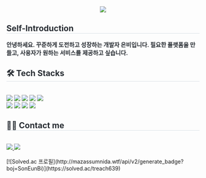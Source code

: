 <div align= "center">
    <img src="https://capsule-render.vercel.app/api?type=waving&color=d0bdbd&height=120&text=EunBi's%20GIT&animation=fadeIn&fontColor=4f3030&fontSize=50" />
    </div>
    <div style="text-align: left;"> 
    <h2 style="border-bottom: 1px solid #d8dee4; color: #282d33;"> Self-Introduction </h2>  
    <div style="font-weight: 700; font-size: 15px; text-align: left; color: #282d33;"> 안녕하세요. 꾸준하게 도전하고 성장하는 개발자 은비입니다. 필요한 플랫폼을 만들고, 사용자가 원하는 서비스를 제공하고 싶습니다. </div> 
    </div>
    <div style="text-align: left;">
    <h2 style="border-bottom: 1px solid #d8dee4; color: #282d33;"> 🛠️ Tech Stacks </h2> <br> 
    <div style="margin: ; text-align: left;" "text-align: left;"> <img src="https://img.shields.io/badge/HTML5-E34F26?style=flat-square&logo=HTML5&logoColor=white">
          <img src="https://img.shields.io/badge/MySQL-4479A1?style=flat-square&logo=MySQL&logoColor=white">
          <img src="https://img.shields.io/badge/MariaDB-003545?style=flat-square&logo=MariaDB&logoColor=white">
          <img src="https://img.shields.io/badge/C++-00599C?style=flat-square&logo=C%2B%2B&logoColor=white">
          <img src="https://img.shields.io/badge/Amazon AWS-232F3E?style=flat-square&logo=Amazon AWS&logoColor=white">
          <br/><img src="https://img.shields.io/badge/Android-3DDC84?style=flat-square&logo=Android&logoColor=white">
          <img src="https://img.shields.io/badge/Vue.js-4FC08D?style=flat-square&logo=Vue.js&logoColor=white">
          <img src="https://img.shields.io/badge/Python-3776AB?style=flat-square&logo=Python&logoColor=white">
          <img src="https://img.shields.io/badge/Javascript-F7DF1E?style=flat-square&logo=Javascript&logoColor=white">
          </div>
    </div>
    <div style="text-align: left;">
    <h2 style="border-bottom: 1px solid #d8dee4; color: #282d33;"> 🧑‍💻 Contact me </h2> <br> 
    <div style="text-align: left;"> <a href=https://beehand.tistory.com/> <img src="https://img.shields.io/badge/Tistory-000000?style=flat-square&logo=Tistory&logoColor=white&link=https://beehand.tistory.com/"> </a>
         <a href=mailto:beehand7147@gmail.com> <img src="https://img.shields.io/badge/Gmail-EA4335?style=flat-square&logo=Gmail&logoColor=white&link=mailto:beehand7147@gmail.com"> </a>
          </div>  <br> 
    <div style="text-align: left;">  </div> 
        [![Solved.ac
프로필](http://mazassumnida.wtf/api/v2/generate_badge?boj=SonEunBi)](https://solved.ac/treach639)
    </div>
    
